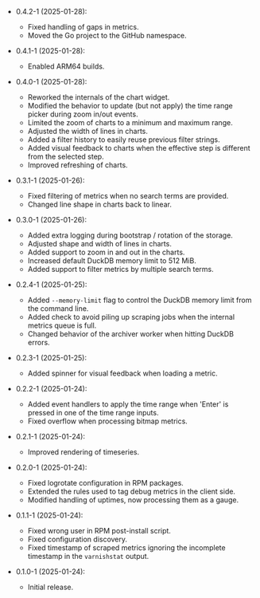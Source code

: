 - 0.4.2-1 (2025-01-28):
    + Fixed handling of gaps in metrics.
    + Moved the Go project to the GitHub namespace.

- 0.4.1-1 (2025-01-28):
    + Enabled ARM64 builds.

- 0.4.0-1 (2025-01-28):
    + Reworked the internals of the chart widget.
    + Modified the behavior to update (but not apply) the time range picker during zoom in/out events.
    + Limited the zoom of charts to a minimum and maximum range.
    + Adjusted the width of lines in charts.
    + Added a filter history to easily reuse previous filter strings.
    + Added visual feedback to charts when the effective step is different from the selected step.
    + Improved refreshing of charts.

- 0.3.1-1 (2025-01-26):
    + Fixed filtering of metrics when no search terms are provided.
    + Changed line shape in charts back to linear.

- 0.3.0-1 (2025-01-26):
    + Added extra logging during bootstrap / rotation of the storage.
    + Adjusted shape and width of lines in charts.
    + Added support to zoom in and out in the charts.
    + Increased default DuckDB memory limit to 512 MiB.
    + Added support to filter metrics by multiple search terms.

- 0.2.4-1 (2025-01-25):
    + Added `--memory-limit` flag to control the DuckDB memory limit from the command line.
    + Added check to avoid piling up scraping jobs when the internal metrics queue is full.
    + Changed behavior of the archiver worker when hitting DuckDB errors.

- 0.2.3-1 (2025-01-25):
    + Added spinner for visual feedback when loading a metric.

- 0.2.2-1 (2025-01-24):
    + Added event handlers to apply the time range when 'Enter' is pressed in one of the time range inputs.
    + Fixed overflow when processing bitmap metrics.

- 0.2.1-1 (2025-01-24):
    + Improved rendering of timeseries.

- 0.2.0-1 (2025-01-24):
    + Fixed logrotate configuration in RPM packages.
    + Extended the rules used to tag debug metrics in the client side.
    + Modified handling of uptimes, now processing them as a gauge.

- 0.1.1-1 (2025-01-24):
    + Fixed wrong user in RPM post-install script.
    + Fixed configuration discovery.
    + Fixed timestamp of scraped metrics ignoring the incomplete timestamp in the `varnishstat` output.

- 0.1.0-1 (2025-01-24):
    + Initial release.
